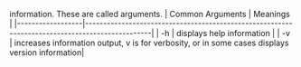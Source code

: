 information. These are called arguments.
 | Common Arguments | Meanings                                                                                       |
 |------------------|------------------------------------------------------------------------------------------------|
 |     -h           | displays help information                                                                      |
 |     -v           | increases information output, v is for verbosity, or in some cases displays version information|


